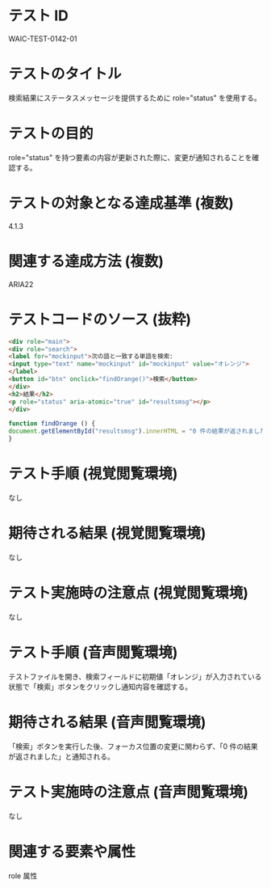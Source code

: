 # テスト ID

WAIC-TEST-0142-01

# テストのタイトル

検索結果にステータスメッセージを提供するために role="status" を使用する。

# テストの目的

role="status" を持つ要素の内容が更新された際に、変更が通知されることを確認する。

# テストの対象となる達成基準 (複数)

4.1.3

# 関連する達成方法 (複数)

ARIA22

# テストコードのソース (抜粋)

```html
<div role="main">
<div role="search">
<label for="mockinput">次の語と一致する単語を検索:
<input type="text" name="mockinput" id="mockinput" value="オレンジ">
</label>
<button id="btn" onclick="findOrange()">検索</button>
</div>
<h2>結果</h2>
<p role="status" aria-atomic="true" id="resultsmsg"></p>
</div>
```

```JavaScript
function findOrange () {
document.getElementById("resultsmsg").innerHTML = "0 件の結果が返されました"
}
```

# テスト手順 (視覚閲覧環境)

なし

# 期待される結果 (視覚閲覧環境)

なし

# テスト実施時の注意点 (視覚閲覧環境)

なし

# テスト手順 (音声閲覧環境)

テストファイルを開き、検索フィールドに初期値「オレンジ」が入力されている状態で「検索」ボタンをクリックし通知内容を確認する。

# 期待される結果 (音声閲覧環境)

「検索」ボタンを実行した後、フォーカス位置の変更に関わらず、「0 件の結果が返されました」と通知される。

# テスト実施時の注意点 (音声閲覧環境)

なし

# 関連する要素や属性

role 属性
